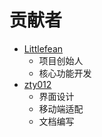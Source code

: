 # 贡献者

- [Littlefean](https://github.com/Littlefean)
  - 项目创始人
  - 核心功能开发
- [zty012](https://github.com/zty012)
  - 界面设计
  - 移动端适配
  - 文档编写
